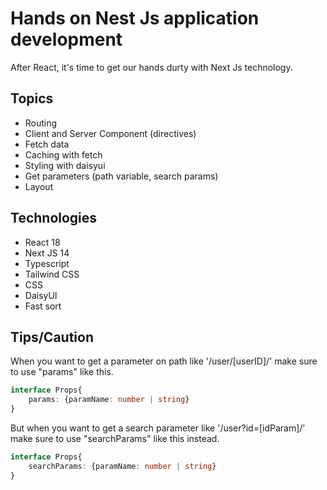 # Hands on Nest Js application development

After React, it's time to get our hands durty with Next Js technology.

## Topics

- Routing
- Client and Server Component (directives)
- Fetch data
- Caching with fetch
- Styling with daisyui
- Get parameters (path variable, search params)
- Layout

## Technologies

- React 18
- Next JS 14
- Typescript
- Tailwind CSS
- CSS
- DaisyUI
- Fast sort

## Tips/Caution

When you want to get a parameter on path like '/user/[userID]/' make sure to use "params" like this.
```ts
interface Props{
    params: {paramName: number | string}
}
```
But when you want to get a search parameter like '/user?id=[idParam]/' make sure to use "searchParams" like this instead.
```ts
interface Props{
    searchParams: {paramName: number | string}
}
```